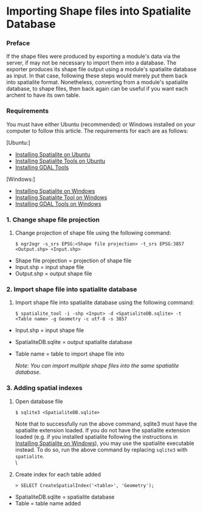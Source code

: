 Importing Shape files into Spatialite Database
==============================================

### Preface

If the shape files were produced by exporting a module\'s data via the
server, if may not be necessary to import them into a database. The
exporter produces its shape file output using a module\'s spatialite
database as input. In that case, following these steps would merely put
them back into spatialite format. Nonetheless, converting from a
module\'s spatialite database, to shape files, then back again can be
useful if you want each archent to have its own table.

### Requirements

You must have either Ubuntu (recommended) or Windows installed on your
computer to follow this article. The requirements for each are as
follows:

[Ubuntu:]

-   [Installing Spatialite on
    Ubuntu](https://faimsproject.atlassian.net../FAIMS/Installing+Spatialite+4+on+Ubuntu.html)
-   [Installing Spatialite Tools on
    Ubuntu](https://faimsproject.atlassian.net../FAIMS/Install+Spatialite+Tools+on+Ubuntu.html)
-   [Installing GDAL
    Tools](https://faimsproject.atlassian.net../FAIMS/Install+GDAL+Tools.html)

[Windows:]

-   [Installing Spatialite on
    Windows](https://faimsproject.atlassian.net../FAIMS/Installing+Spatialite+on+Windows.html)
-   [Installing Spatialite Tool on
    Windows](https://faimsproject.atlassian.net../FAIMS/Installing+Spatialite+Tool+on+Windows.html)
-   [Installing GDAL Tools on
    Windows](https://faimsproject.atlassian.net../FAIMS/Installing+GDAL+Tools+on+Windows.html)

### 1. Change shape file projection

1.  Change projection of shape file using the following command:


    ```
    $ ogr2ogr -s_srs EPSG:<Shape file projection> -t_srs EPSG:3857 <Output.shp> <Input.shp>
    ```


-   Shape file projection = projection of shape file
-   Input.shp = input shape file
-   Output.shp = output shape file

### 2. Import shape file into spatialite database

1.  Import shape file into spatialite database using the following
    command:


    ```
    $ spatialite_tool -i -shp <Input> -d <SpatialiteDB.sqlite> -t <Table name> -g Geometry -c utf-8 -s 3857
    ```


-   Input.shp = input shape file
-   SpatialiteDB.sqlite = output spatialite database
-   Table name = table to import shape file into


    *Note: You can import multiple shape files into the same spatialite
    database.*


### 3. Adding spatial indexes

1.  Open database file


    ```
    $ sqlite3 <SpatialiteDB.sqlite>
    ```

    Note that to successfully run the above command, sqlite3 must have
    the spatialite extension loaded. If you do not have the spatialite
    extension loaded (e.g. if you installed spatialite following the
    instructions in [Installing Spatialite on
    Windows](https://faimsproject.atlassian.net../FAIMS/Installing+Spatialite+and+Spatialite+Tools+on+Windows.html)),
    you may use the spatialite executable instead. To do so, run the
    above command by replacing `sqlite3` with `spatialite`.\
    \

2.  Create index for each table added


    ```
    > SELECT CreateSpatialIndex('<table>', 'Geometry');
    ```

-   SpatialiteDB.sqlite = spatialite database
-   Table = table name added

</div>
